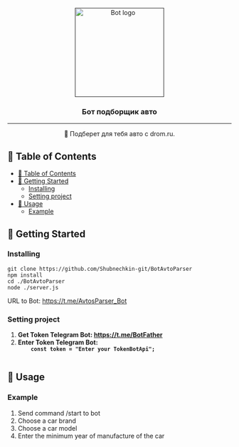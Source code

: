 <p align="center">
  <a href="" rel="noopener">
 <img width=200px height=200px src="https://i.imgur.com/FxL5qM0.jpg" alt="Bot logo"></a>
</p>

<h3 align="center">Бот подборщик авто</h3>


---

<p align="center"> 🤖 Подберет для тебя авто с drom.ru.
    <br> 
</p>

## 📝 Table of Contents
- [📝 Table of Contents](#-table-of-contents)
- [🏁 Getting Started ](#-getting-started-)
  - [Installing](#installing)
  - [Setting project ](#setting-project-)
- [🤘 Usage ](#-usage-)
  - [Example ](#example-)

## 🏁 Getting Started <a name = "getting_started"></a>
### Installing
```
git clone https://github.com/Shubnechkin-git/BotAvtoParser
npm install
cd ./BotAvtoParser
node ./server.js
```

URL to Bot: https://t.me/AvtosParser_Bot

### Setting project <a name = "serring-project"></a>
<ol>
<li>
  <strong>Get Token Telegram Bot: <a href="https://t.me/BotFather">https://t.me/BotFather</a></strong>
</li>
<li>
  <strong>Enter Token Telegram Bot:
  <code>
    const token = "Enter your TokenBotApi";
  </code>
  </strong>
</li>
</ol>

## 🤘 Usage <a name = "usage"></a>
### Example <a name = "example"></a>
<ol>
  <li>
    Send command /start to bot
  </li>
  <li>
    Choose a car brand
  </li>
  <li>
    Choose a car model
  </li>
  <li>
    Enter the minimum year of manufacture of the car 
  </li>
</ol>



